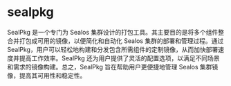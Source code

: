 # sealpkg

SealPkg 是一个专门为 Sealos 集群设计的打包工具。其主要目的是将多个组件整合并打包成可用的镜像，以便简化和自动化 Sealos 集群的部署和管理过程。通过 SealPkg，用户可以轻松地构建和分发包含所需组件的定制镜像，从而加快部署速度并提高工作效率。SealPkg 还为用户提供了灵活的配置选项，以满足不同场景和需求的镜像构建。总之，SealPkg 旨在帮助用户更便捷地管理 Sealos 集群镜像，提高其可用性和稳定性。
